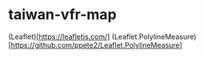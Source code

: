 # taiwan-vfr-map

(Leaflet)[https://leafletjs.com/]
(Leaflet.PolylineMeasure)[https://github.com/ppete2/Leaflet.PolylineMeasure]